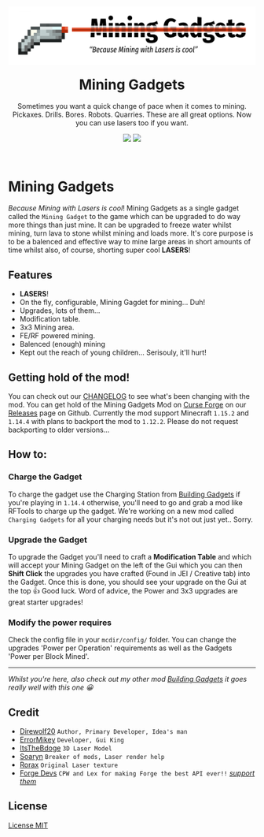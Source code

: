 <p align="center"><img width="650" src=".github/assets/mininggadgets-logo-transparent.png" /></p>
<h1 align="center" style="margin-top: 20px; border-bottom: 0;">Mining Gadgets</h1>
<p align="center">Sometimes you want a quick change of pace when it comes to mining. Pickaxes. Drills. Bores. Robots. Quarries. These are all great options. Now you can use lasers too if you want.</p>
<p align="center">
    <a href="https://www.curseforge.com/minecraft/mc-mods/mining-gadgets"><img src="http://cf.way2muchnoise.eu/full_351748_downloads.svg" /></a>
    <a href="https://www.curseforge.com/minecraft/mc-mods/mining-gadgets"><img src="http://cf.way2muchnoise.eu/versions/351748.svg" /></a>
</p>

<p data-comment="this fakes a line break">&zwnj;</p>

# Mining Gadgets
*Because Mining with Lasers is cool*! Mining Gadgets as a single gadget called the `Mining Gadget` to the game which can be upgraded to do way more things than just mine. It can be upgraded to freeze water whilst mining, turn lava to stone whilst mining and loads more. It's core purpose is to be a balenced and effective way to mine large areas in short amounts of time whilst also, of course, shorting super cool __LASERS__!

## Features
- __LASERS__!
- On the fly, configurable, Mining Gagdet for mining... Duh!
- Upgrades, lots of them...
- Modification table.
- 3x3 Mining area.
- FE/RF powered mining.
- Balenced (enough) mining
- Kept out the reach of young children... Serisouly, it'll hurt!

## Getting hold of the mod!
You can check out our [CHANGELOG](CHANGELOG.md) to see what's been changing with the mod. You can get hold of the Mining Gadgets Mod on [Curse Forge](https://www.curseforge.com/minecraft/mc-mods/mining-gadgets) on our [Releases](https://github.com/Direwolf20-MC/MiningGadgets/releases) page on Github. Currently the mod support Minecraft `1.15.2` and `1.14.4` with plans to backport the mod to `1.12.2`. Please do not request backporting to older versions...

## How to:
### Charge the Gadget
To charge the gadget use the Charging Station from [Building Gadgets](https://www.curseforge.com/minecraft/mc-mods/building-gadgets) if you're playing in `1.14.4` otherwise, you'll need to go and grab a mod like RFTools to charge up the gadget. We're working on a new mod called `Charging Gadgets` for all your charging needs but it's not out just yet.. Sorry.

### Upgrade the Gadget
To upgrade the Gadget you'll need to craft a __Modification Table__ and which will accept your Mining Gadget on the left of the Gui which you can then __Shift Click__ the upgrades you have crafted (Found in JEI / Creative tab) into the Gadget. Once this is done, you should see your upgrade on the Gui at the top 👍 Good luck. Word of advice, the Power and 3x3 upgrades are great starter upgrades!

### Modify the power requires
Check the config file in your `mcdir/config/` folder. You can change the upgrades 'Power per Operation' requirements as well as the Gadgets 'Power per Block Mined'.

---

*Whilst you're here, also check out my other mod [Building Gadgets](https://minecraft.curseforge.com/projects/building-gadgets) it goes really well with this one 😀*

## Credit
- [Direwolf20](https://github.com/Direwolf20-MC/) `Author, Primary Developer, Idea's man`
- [ErrorMikey](https://github.com/MichaelHillcox) `Developer, Gui King`
- [ItsTheBdoge](https://github.com/ItsTheBdoge) `3D Laser Model`
- [Soaryn](https://www.twitch.tv/soaryn) `Breaker of mods, Laser render help`
- [Rorax](https://twitter.com/Rosespikes) `Original Laser texture`
- [Forge Devs](https://minecraftforge.net) `CPW and Lex for making Forge the best API ever!!` [*support them*](https://www.patreon.com/LexManos)

## License 
[License MIT](LICENSE.txt)
